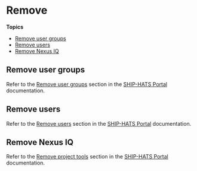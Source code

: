# Remove

**Topics**

- [Remove user groups](#remove-user-groups)
- [Remove users](#remove-users)
- [Remove Nexus IQ](#remove-nexus-iq)


## Remove user groups

Refer to the [Remove user groups](https://docs.developer.tech.gov.sg/docs/ship-hats-portal-guide/#/manage-tools) section in the [SHIP-HATS Portal](https://docs.developer.tech.gov.sg/docs/ship-hats-portal-guide/#/) documentation.


## Remove users

Refer to the [Remove users](https://docs.developer.tech.gov.sg/docs/ship-hats-portal-guide/#/manage-tools) section in the [SHIP-HATS Portal](https://docs.developer.tech.gov.sg/docs/ship-hats-portal-guide/#/) documentation.


## Remove Nexus IQ

Refer to the [Remove project tools](https://docs.developer.tech.gov.sg/docs/ship-hats-portal-guide/#/manage-tools) section in the [SHIP-HATS Portal](https://docs.developer.tech.gov.sg/docs/ship-hats-portal-guide/#/) documentation.
